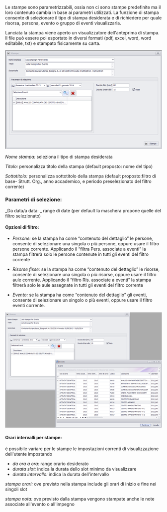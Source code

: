 ﻿
Le stampe sono parametrizzabili, ossia non ci sono stampe predefinite ma il loro contenuto cambia in base ai parametri utilizzati.
La funzione di stampa consente di selezionare il tipo di stampa desiderata e di richiedere per quale risorsa, persona, evento o gruppo di eventi visualizzarla. 

Lanciata la stampa viene aperto un visualizzatore dell'anteprima di stampa. Il file può essere poi esportato in diversi formati (pdf, excel, word, word editabile, txt) e stampato fisicamente su carta.


![](uploads/images/stampe_client.png)

_Nome stampa:_ seleziona il tipo di stampa desiderata

_Titolo:_ personalizza titolo della stampa (default proposto: nome del tipo)

_Sottotitolo:_ personalizza sottotitolo della stampa (default proposto:filtro di base- Strutt. Org., anno accademico, e periodo preselezionato del filtro corrente)

### Parametri di selezione:

_Da data/a data: _ range di date (per default la maschera propone quelle del filtro selezionato)

#### Opzioni di filtro:

  *  _Persone:_ se la stampa ha come “contenuto del dettaglio” le persone, consente di selezionare una singola o più persone, oppure usare il filtro persone corrente. Applicando  il “filtra Pers. associate a eventi” la stampa filtrerà solo le persone contenute in tutti gli eventi del filtro corrente

  *  _Risorse fisse:_ se la stampa ha come “contenuto del dettaglio” le risorse, consente di selezionare una singola o più risorse, oppure usare il filtro aule corrente. Applicando  il “filtro Ris. associate a eventi” la stampa filtrerà solo le aule assegnate in tutti gli eventi del filtro corrente

  *  _Evento:_ se la stampa ha come “contenuto del dettaglio” gli eventi, consente di selezionare un singolo o più eventi, oppure usare il filtro eventi corrente.

![](uploads/images/eventi_stampa.png)

#### Orari intervalli per stampe: 
è possibile variare per le stampe le impostazioni correnti di visualizzazione dell'utente impostando

  *  _da ora a ora:_ range orario desiderato
  *  _durata slot:_ indica la durata dello slot minimo da visualizzare 
  *  _durata intervallo:_ indica la durata dell'intervallo

_stampa orari:_ ove previsto nella stampa include gli orari di inizio e fine nei singoli slot

_stampa nota:_ ove previsto dalla stampa vengono stampate anche le note associate all'evento o all'impegno



